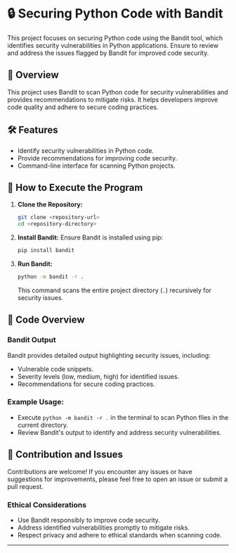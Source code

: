 
# 🔒 Securing Python Code with Bandit

This project focuses on securing Python code using the Bandit tool, which identifies security vulnerabilities in Python applications. Ensure to review and address the issues flagged by Bandit for improved code security.

## 📖 Overview

This project uses Bandit to scan Python code for security vulnerabilities and provides recommendations to mitigate risks. It helps developers improve code quality and adhere to secure coding practices.

## 🛠️ Features

- Identify security vulnerabilities in Python code.
- Provide recommendations for improving code security.
- Command-line interface for scanning Python projects.

## 🚀 How to Execute the Program

1. **Clone the Repository:**
   ```sh
   git clone <repository-url>
   cd <repository-directory>
   ```

2. **Install Bandit:**
   Ensure Bandit is installed using pip:
   ```sh
   pip install bandit
   ```

3. **Run Bandit:**
   ```sh
   python -m bandit -r .
   ```

   This command scans the entire project directory (`.`) recursively for security issues.

## 📂 Code Overview

### Bandit Output

Bandit provides detailed output highlighting security issues, including:
- Vulnerable code snippets.
- Severity levels (low, medium, high) for identified issues.
- Recommendations for secure coding practices.

### Example Usage:

- Execute `python -m bandit -r .` in the terminal to scan Python files in the current directory.
- Review Bandit's output to identify and address security vulnerabilities.

## 🙏 Contribution and Issues

Contributions are welcome! If you encounter any issues or have suggestions for improvements, please feel free to open an issue or submit a pull request.

### Ethical Considerations

- Use Bandit responsibly to improve code security.
- Address identified vulnerabilities promptly to mitigate risks.
- Respect privacy and adhere to ethical standards when scanning code.

---

